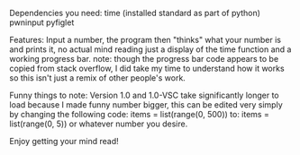 Dependencies you need:
time (installed standard as part of python)
pwninput 
pyfiglet

Features:
Input a number, the program then "thinks" what your number is and prints it, no actual mind reading just a display of the time function and a working progress bar.
note: though the progress bar code appears to be copied from stack overflow, I did take my time to understand how it works so this isn't just a remix of other people's work.

Funny things to note: Version 1.0 and 1.0-VSC take significantly longer to load because I made funny number bigger, this can be edited very simply by changing
the following code: 
items = list(range(0, 500))
to:
items = list(range(0, 5))
or whatever number you desire.

Enjoy getting your mind read!

